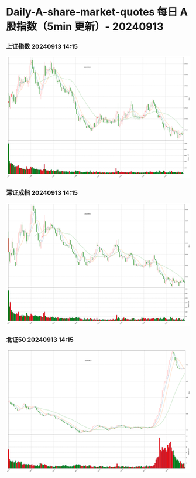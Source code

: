 
# Daily-A-share-market-quotes 每日 A 股指数（5min 更新）- 20240913

### 上证指数 20240913 14:15
![](./fig/2024/9/20240913-sh000001.png)

### 深证成指 20240913 14:15
![](./fig/2024/9/20240913-sz399001.png)

### 北证50 20240913 14:15
![](./fig/2024/9/20240913-bj899050.png)
